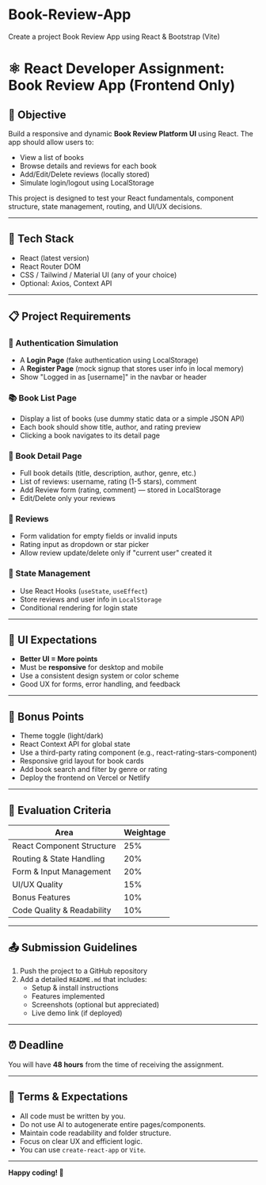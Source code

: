 # Book-Review-App
Create a project Book Review App using React &amp; Bootstrap (Vite)


# ⚛️ React Developer Assignment: Book Review App (Frontend Only)

## 📌 Objective
Build a responsive and dynamic **Book Review Platform UI** using React. The app should allow users to:
- View a list of books
- Browse details and reviews for each book
- Add/Edit/Delete reviews (locally stored)
- Simulate login/logout using LocalStorage

This project is designed to test your React fundamentals, component structure, state management, routing, and UI/UX decisions.

---

## 🧰 Tech Stack
- React (latest version)
- React Router DOM
- CSS / Tailwind / Material UI (any of your choice)
- Optional: Axios, Context API

---

## 📋 Project Requirements

### 🧑 Authentication Simulation
- A **Login Page** (fake authentication using LocalStorage)
- A **Register Page** (mock signup that stores user info in local memory)
- Show "Logged in as [username]" in the navbar or header

### 📚 Book List Page
- Display a list of books (use dummy static data or a simple JSON API)
- Each book should show title, author, and rating preview
- Clicking a book navigates to its detail page

### 📖 Book Detail Page
- Full book details (title, description, author, genre, etc.)
- List of reviews: username, rating (1-5 stars), comment
- Add Review form (rating, comment) — stored in LocalStorage
- Edit/Delete only your reviews

### 💬 Reviews
- Form validation for empty fields or invalid inputs
- Rating input as dropdown or star picker
- Allow review update/delete only if "current user" created it

### 🔄 State Management
- Use React Hooks (`useState`, `useEffect`)
- Store reviews and user info in `LocalStorage`
- Conditional rendering for login state

---

## 🌈 UI Expectations
- **Better UI = More points**
- Must be **responsive** for desktop and mobile
- Use a consistent design system or color scheme
- Good UX for forms, error handling, and feedback

---

## 🚀 Bonus Points
- Theme toggle (light/dark)
- React Context API for global state
- Use a third-party rating component (e.g., react-rating-stars-component)
- Responsive grid layout for book cards
- Add book search and filter by genre or rating
- Deploy the frontend on Vercel or Netlify

---

## 🧪 Evaluation Criteria
| Area                      | Weightage |
|---------------------------|-----------|
| React Component Structure | 25%       |
| Routing & State Handling  | 20%       |
| Form & Input Management   | 20%       |
| UI/UX Quality             | 15%       |
| Bonus Features            | 10%       |
| Code Quality & Readability| 10%       |

---

## 📤 Submission Guidelines
1. Push the project to a GitHub repository
2. Add a detailed `README.md` that includes:
   - Setup & install instructions
   - Features implemented
   - Screenshots (optional but appreciated)
   - Live demo link (if deployed)

---

## ⏰ Deadline
You will have **48 hours** from the time of receiving the assignment.

---

## 📝 Terms & Expectations
- All code must be written by you.
- Do not use AI to autogenerate entire pages/components.
- Maintain code readability and folder structure.
- Focus on clear UX and efficient logic.
- You can use `create-react-app` or `Vite`.

---

**Happy coding! 🚀**
